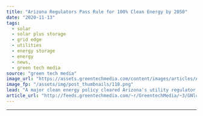 ```yaml
---
title: "Arizona Regulators Pass Rule for 100% Clean Energy by 2050"
date: "2020-11-13"
tags: 
  - solar
  - solar plus storage 
  - grid edge
  - utilities
  - energy storage
  - energy
  - news,
  - green tech media
source: "green tech media"
image_url: "https://assets.greentechmedia.com/content/images/articles/Arizona_Phoenix_APS_Skyline_XL.jpg"
image_fp: "/assets/img/post_thumbnails/118.png"
lead: "A major clean energy policy cleared Arizona's utility regulator and now heads to stakeholder comment before it can take effect. The Arizona Corporation Commission voted 4-1 Friday to approve a suite of amendments to its energy rules that amount to a  ..."
article_url: "http://feeds.greentechmedia.com/~r/GreentechMedia/~3/GNlcfMIiiDY/arizonas-100-clean-energy-rules-heads-to-the-people"
---
```


---
